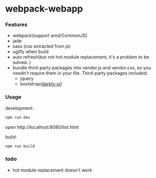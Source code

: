 # webpack-webapp

### Features
* webpack(support amd/CommonJS)
* jade
* sass (css extracted from js)
* uglify when build
* auto refresh(but not hot module replacement, it's a problem to be solved..)
* bundle third-party packages into vendor.js and vendor.css, so you needn't require them in your file. Third-party packages included:
    * jquery
    * bootstrap([darkly-ui](http://bootswatch.com/darkly/))



### Usage

development:

```bash
npm run dev
```

open http://localhost:8080/list.html

build:

```bash
npm run build
```



### todo
* hot module replacement doesn't work
